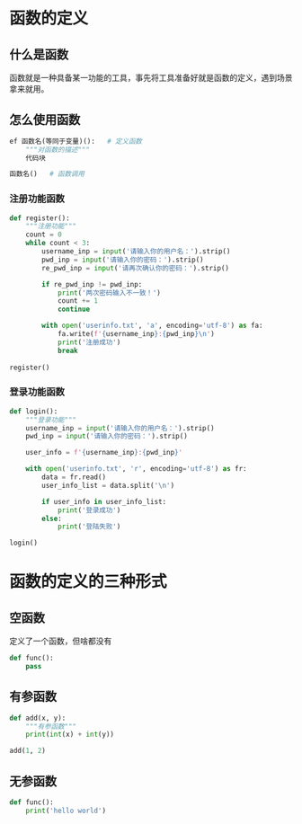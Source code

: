 # 函数的定义

## 什么是函数

函数就是一种具备某一功能的工具，事先将工具准备好就是函数的定义，遇到场景拿来就用。

## 怎么使用函数

```python
ef 函数名(等同于变量)():   # 定义函数
    """对函数的描述"""
    代码块

函数名()   # 函数调用
```

### 注册功能函数

```python
def register():
    """注册功能"""
    count = 0
    while count < 3:
        username_inp = input('请输入你的用户名：').strip()
        pwd_inp = input('请输入你的密码：').strip()
        re_pwd_inp = input('请再次确认你的密码：').strip()

        if re_pwd_inp != pwd_inp:
            print('两次密码输入不一致！')
            count += 1
            continue

        with open('userinfo.txt', 'a', encoding='utf-8') as fa:
            fa.write(f'{username_inp}:{pwd_inp}\n')
            print('注册成功')
            break
            
register()
```

### 登录功能函数

```python
def login():
    """登录功能"""
    username_inp = input('请输入你的用户名：').strip()
    pwd_inp = input('请输入你的密码：').strip()

    user_info = f'{username_inp}:{pwd_inp}'

    with open('userinfo.txt', 'r', encoding='utf-8') as fr:
        data = fr.read()
        user_info_list = data.split('\n')

        if user_info in user_info_list:
            print('登录成功')
        else:
            print('登陆失败')

login()
```

# 函数的定义的三种形式

## 空函数

定义了一个函数，但啥都没有

```python
def func():
    pass
```

## 有参函数

```python
def add(x, y):
    """有参函数"""
    print(int(x) + int(y))

add(1, 2)
```

## 无参函数

```python
def func():
    print('hello world')
```